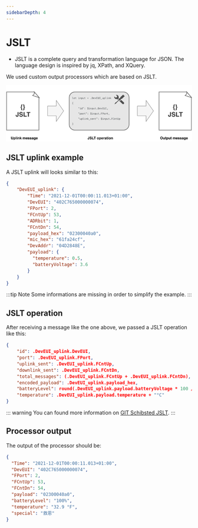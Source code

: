 ```yaml
---
sidebarDepth: 4
---
```


# JSLT

* JSLT is a complete query and transformation language for JSON. The language design is inspired by jq, XPath, and XQuery.

We used custom output processors which are based on JSLT.

![img](./images/jslt.png)

## JSLT uplink example

A JSLT uplink will looks similar to this:

```json
{
    "DevEUI_uplink": {
        "Time": "2021-12-01T00:00:11.013+01:00",
        "DevEUI": "402C765000000074",
        "FPort": 2,
        "FCntUp": 53,
        "ADRbit": 1,
        "FCntDn": 54,
        "payload_hex": "02300040a0",
        "mic_hex": "61fa24cf",
        "DevAddr": "04D2848E",
        "payload": {
          "temperature": 0.5,
          "batteryVoltage": 3.6
        }
    }
}
```

:::tip Note
Some informations are missing in order to simplify the example.
:::

## JSLT operation

After receiving a message like the one above, we passed a JSLT operation like this:

```json
{
    "id": .DevEUI_uplink.DevEUI,
    "port": .DevEUI_uplink.FPort,
    "uplink_sent": .DevEUI_uplink.FCntUp,
    "downlink_sent": .DevEUI_uplink.FCntDn,
    "total_messages": (.DevEUI_uplink.FCntUp + .DevEUI_uplink.FCntDn),
    "encoded_payload": .DevEUI_uplink.payload_hex,
    "batteryLevel": round(.DevEUI_uplink.payload.batteryVoltage * 100 / 3.6) + "%",
    "temperature": .DevEUI_uplink.payload.temperature + "°C"
}
```
::: warning
You can found more information on <a href="https://github.com/schibsted/jslt">GIT Schibsted JSLT</a>.
:::

## Processor output

The output of the processor should be:

```json
{
  "Time": "2021-12-01T00:00:11.013+01:00",
  "DevEUI": "402C765000000074",
  "FPort": 2,
  "FCntUp": 53,
  "FCntDn": 54,
  "payload": "02300040a0",
  "batteryLevel": "100%",
  "temperature": "32.9 °F",
  "special": "救恩"
}
```

